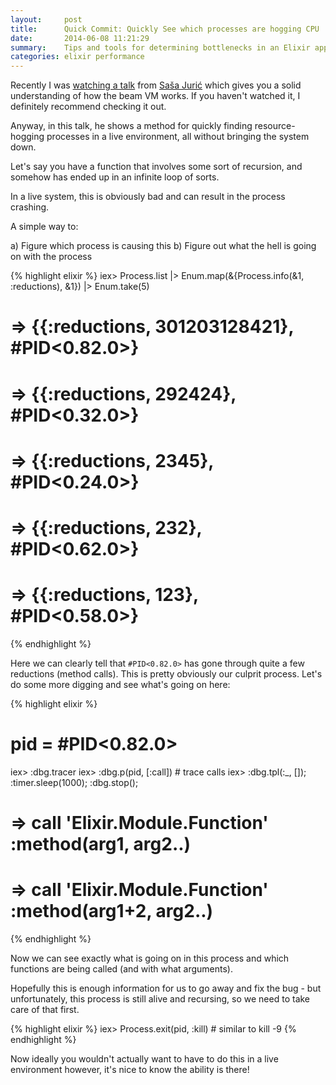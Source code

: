 ```yaml
---
layout:     post
title:      Quick Commit: Quickly See which processes are hogging CPU
date:       2014-06-08 11:21:29
summary:    Tips and tools for determining bottlenecks in an Elixir application.
categories: elixir performance
---
```


Recently I was [watching a talk](https://www.youtube.com/watch?v=5SbWapbXhKo) from [Saša Jurić](http://theerlangelist.com/) which gives you a solid understanding of how the beam VM works. If you haven't watched it, I definitely recommend checking it out.

Anyway, in this talk, he shows a method for quickly finding resource-hogging processes in a live environment, all without bringing the system down.

Let's say you have a function that involves some sort of recursion, and somehow has ended up in an infinite loop of sorts.

In a live system, this is obviously bad and can result in the process crashing.

A simple way to:

a) Figure which process is causing this
b) Figure out what the hell is going on with the process

{% highlight elixir %}
iex> Process.list
|> Enum.map(&{Process.info(&1, :reductions), &1})
|> Enum.take(5)
# => {{:reductions, 301203128421}, #PID<0.82.0>}
# => {{:reductions, 292424}, #PID<0.32.0>}
# => {{:reductions, 2345}, #PID<0.24.0>}
# => {{:reductions, 232}, #PID<0.62.0>}
# => {{:reductions, 123}, #PID<0.58.0>}
{% endhighlight %}

Here we can clearly tell that `#PID<0.82.0>` has gone through quite a few reductions (method calls). This is pretty obviously our culprit process. Let's do some more digging and see what's going on here:

{% highlight elixir %}
# pid = #PID<0.82.0>
iex> :dbg.tracer
iex> :dbg.p(pid, [:call]) # trace calls
iex> :dbg.tpl(:_, []); :timer.sleep(1000); :dbg.stop();

# => call 'Elixir.Module.Function' :method(arg1, arg2..)
# => call 'Elixir.Module.Function' :method(arg1+2, arg2..)
{% endhighlight %}

Now we can see exactly what is going on in this process and which functions are being called (and with what arguments).

Hopefully this is enough information for us to go away and fix the bug - but unfortunately, this process is still alive and recursing, so we need to take care of that first.

{% highlight elixir %}
iex> Process.exit(pid, :kill) # similar to kill -9
{% endhighlight %}

Now ideally you wouldn't actually want to have to do this in a live environment however, it's nice to know the ability is there!
